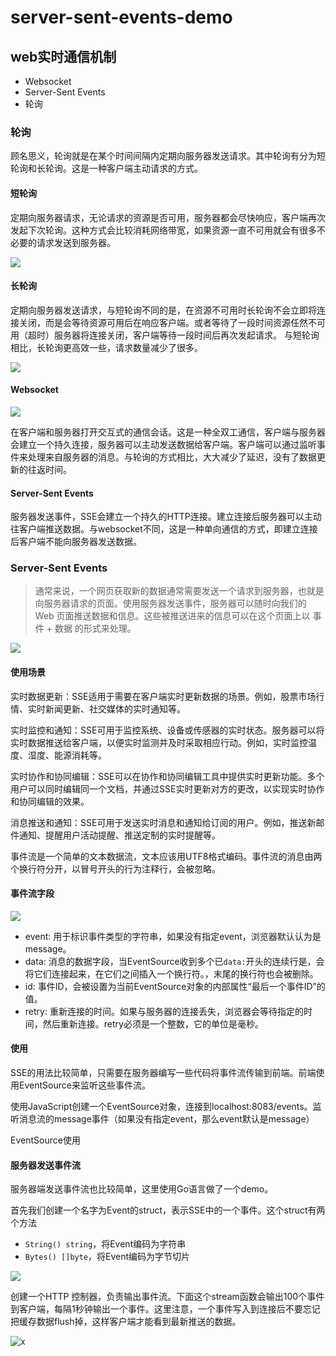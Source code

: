 # server-sent-events-demo

## web实时通信机制

* Websocket
* Server-Sent Events
* 轮询

### 轮询

顾名思义，轮询就是在某个时间间隔内定期向服务器发送请求。其中轮询有分为短轮询和长轮询。这是一种客户端主动请求的方式。

#### 短轮询

定期向服务器请求，无论请求的资源是否可用，服务器都会尽快响应，客户端再次发起下次轮询。这种方式会比较消耗网络带宽，如果资源一直不可用就会有很多不必要的请求发送到服务器。

![](https://article.biliimg.com/bfs/article/04d62b2b38b5f447d1eeb20110cc4111dad8cc86.png)


#### 长轮询
定期向服务器发送请求，与短轮询不同的是，在资源不可用时长轮询不会立即将连接关闭，而是会等待资源可用后在响应客户端。或者等待了一段时间资源任然不可用（超时）服务器将连接关闭，客户端等待一段时间后再次发起请求。
与短轮询相比，长轮询更高效一些，请求数量减少了很多。

![](https://article.biliimg.com/bfs/article/3c6811555f7109596b6d4e205360d7c6bf8eb67c.png)

#### Websocket

![](https://article.biliimg.com/bfs/article/3c6811555f7109596b6d4e205360d7c6bf8eb67c.png)

在客户端和服务器打开交互式的通信会话。这是一种全双工通信，客户端与服务器会建立一个持久连接，服务器可以主动发送数据给客户端。客户端可以通过监听事件来处理来自服务器的消息。与轮询的方式相比，大大减少了延迟，没有了数据更新的往返时间。

#### Server-Sent Events

服务器发送事件，SSE会建立一个持久的HTTP连接。建立连接后服务器可以主动往客户端推送数据。与websocket不同，这是一种单向通信的方式，即建立连接后客户端不能向服务器发送数据。

### Server-Sent Events
> 通常来说，一个网页获取新的数据通常需要发送一个请求到服务器，也就是向服务器请求的页面。使用服务器发送事件，服务器可以随时向我们的 Web 页面推送数据和信息。这些被推送进来的信息可以在这个页面上以 事件 + 数据 的形式来处理。

![](https://article.biliimg.com/bfs/article/e34404062b6adc3355411ed2a1610052640b3694.png)

#### 使用场景

实时数据更新：SSE适用于需要在客户端实时更新数据的场景。例如，股票市场行情、实时新闻更新、社交媒体的实时通知等。

实时监控和通知：SSE可用于监控系统、设备或传感器的实时状态。服务器可以将实时数据推送给客户端，以便实时监测并及时采取相应行动。例如，实时监控温度、湿度、能源消耗等。

实时协作和协同编辑：SSE可以在协作和协同编辑工具中提供实时更新功能。多个用户可以同时编辑同一个文档，并通过SSE实时更新对方的更改，以实现实时协作和协同编辑的效果。

消息推送和通知：SSE可用于发送实时消息和通知给订阅的用户。例如，推送新邮件通知、提醒用户活动提醒、推送定制的实时提醒等。

事件流是一个简单的文本数据流，文本应该用UTF8格式编码。事件流的消息由两个换行符分开，以冒号开头的行为注释行，会被忽略。

#### 事件流字段

![](https://article.biliimg.com/bfs/article/a566e50b0051cd78a28c3ec641865d54231214f4.png)

* event: 用于标识事件类型的字符串，如果没有指定event，浏览器默认认为是message。
* data: 消息的数据字段，当EventSource收到多个已```data:```开头的连续行是，会将它们连接起来，在它们之间插入一个换行符。，末尾的换行符也会被删除。
* id: 事件ID，会被设置为当前EventSource对象的内部属性“最后一个事件ID”的值。
* retry: 重新连接的时间。如果与服务器的连接丢失，浏览器会等待指定的时间，然后重新连接。retry必须是一个整数，它的单位是毫秒。

#### 使用

SSE的用法比较简单，只需要在服务器编写一些代码将事件流传输到前端。前端使用EventSource来监听这些事件流。

使用JavaScript创建一个EventSource对象，连接到localhost:8083/events。监听消息流的message事件（如果没有指定event，那么event默认是message）

EventSource使用


#### 服务器发送事件流

服务器端发送事件流也比较简单，这里使用Go语言做了一个demo。

首先我们创建一个名字为Event的struct，表示SSE中的一个事件。这个struct有两个方法

* `String() string`，将Event编码为字符串
* `Bytes() []byte`，将Event编码为字节切片

![](https://article.biliimg.com/bfs/article/b371e1ed17e63916d4862fd239667cfb2d8f93a2.png)

创建一个HTTP 控制器，负责输出事件流。下面这个stream函数会输出100个事件到客户端，每隔1秒钟输出一个事件。这里注意，一个事件写入到连接后不要忘记把缓存数据flush掉，这样客户端才能看到最新推送的数据。


![x](https://article.biliimg.com/bfs/article/64ceff601c636f4426809085c6f150a5b0d1a4cb.png)
